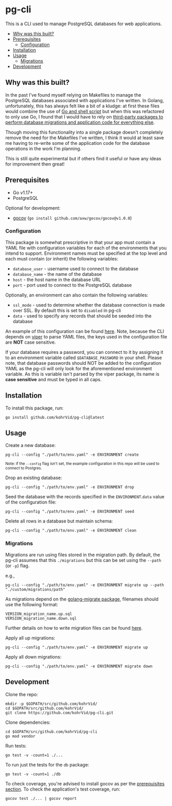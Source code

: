 # pg-cli

This is a CLI used to manage PostgreSQL databases for web applications.

<!-- vim-markdown-toc GFM -->

* [Why was this built?](#why-was-this-built)
* [Prerequisites](#prerequisites)
  * [Configuration](#configuration)
* [Installation](#installation)
* [Usage](#usage)
  * [Migrations](#migrations)
* [Development](#development)

<!-- vim-markdown-toc -->

## Why was this built?

In the past I've found myself relying on Makefiles to manage the PostgreSQL
databases associated with applications I've written. In Golang, unfortunately,
this has always felt like a bit of a kludge: at first these files would combine
the use of [Go and shell
script](https://github.com/kohrVid/calendar-api/blob/efdb530bd7a395134ad94b5e07cb2e97cccee1ab/Makefile)
but when this was refactored to only use Go, I found that I would have to rely
on [third-party packages to perform database migrations and application code
for everything
else](https://github.com/kohrVid/calendar-api/blob/8f116b4b5ed4fb5f866538c3f1a90d7bc77c276a/Makefile).

Though moving this functionality into a single package doesn't completely
remove the need for the Makefiles I've written, I think it would at least save
me having to re-write some of the application code for the database operations
in the work I'm planning.

This is still quite experimental but if others find it useful or have any ideas
for improvement then great!


##  Prerequisites

* Go v1.17+
* PostgreSQL

Optional for development:

* [gocov](https://github.com/axw/gocov#installation) (`go install github.com/axw/gocov/gocov@v1.0.0`)


### Configuration

This package is somewhat prescriptive in that your app must contain a YAML file
with configuration variables for each of the environments that you intend to
support. Environment names must be specified at the top level and each must
contain (or inherit) the following variables:

* `database_user` - username used to connect to the database
* `database_name` - the name of the database
* `host` - the host name in the database URL
* `port` - port used to connect to the PostgreSQL database

Optionally, an environment can also contain the following variables:

* `ssl_mode` - used to determine whether the database connection is made over
  SSL. By default this is set to `disabled` in pg-cli
* `data` - used to specify any records that should be seeded into the database

An example of this configuration can be found
[here](https://github.com/kohrVid/pg-cli/blob/master/example/env.yaml).
Note, because the CLI depends on
[viper](https://github.com/spf13/viper/issues/260) to parse YAML files, the
keys used in the configuration file are **NOT** case sensitive.

If your database requires a password, you can connect to it by assigning it to
an environment variable called `$DATABASE_PASSWORD` in your shell. Please note,
that database passwords should NOT be added to the configuration YAML as the
pg-cli will only look for the aforementioned environment variable. As this is
variable isn't parsed by the viper package, its name is **case sensitive** and
must be typed in all caps.


## Installation

To install this package, run:

    go install github.com/kohrVid/pg-cli@latest


## Usage

Create a new database:

    pg-cli --config "./path/to/env.yaml" -e ENVIRONMENT create

<sub>Note: if the `--config` flag isn't set, the example configuration in this
repo will be used to connect to Postgres.</sub>

Drop an existing database:

    pg-cli --config "./path/to/env.yaml" -e ENVIRONMENT drop

Seed the database with the records specified in the `ENVIRONMENT`.`data` value
of the configuration file:

    pg-cli --config "./path/to/env.yaml" -e ENVIRONMENT seed

Delete all rows in a database but maintain schema:

    pg-cli --config "./path/to/env.yaml" -e ENVIRONMENT clean


### Migrations

Migrations are run using files stored in the migration path. By default, the
pg-cli assumes that this `./migrations` but this can be set using the `--path`
(or `-p`) flag.

e.g.,

    pg-cli --config "./path/to/env.yaml" -e ENVIRONMENT migrate up --path "./custom/migrations/path"

As migrations depend on the [golang-migrate
package](https://github.com/golang-migrate), filenames should use the following
format:

    VERSION_migration_name.up.sql
    VERSION_migration_name.down.sql

Further details on how to write migration files can be found
[here](https://github.com/golang-migrate/migrate/blob/master/MIGRATIONS.md).

Apply all up migrations:

    pg-cli --config "./path/to/env.yaml" -e ENVIRONMENT migrate up

Apply all down migrations:

    pg-cli --config "./path/to/env.yaml" -e ENVIRONMENT migrate down


## Development

Clone the repo:

    mkdir -p $GOPATH/src/github.com/kohrVid/
    cd $GOPATH/src/github.com/kohrVid/
    git clone https://github.com/kohrVid/pg-cli.git

Clone dependencies:

    cd $GOPATH/src/github.com/kohrVid/pg-cli
    go mod vendor

Run tests:

    go test -v -count=1 ./...

To run just the tests for the `db` package:

    go test -v -count=1 ./db

To check coverage, you're advised to install gocov as per the [prerequisites
section](#prerequisites). To check the application's test coverage, run:

    gocov test ./... | gocov report
